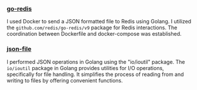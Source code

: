 
### [go-redis](https://github.com/eyupakdniz/go-assignment/tree/main/go-redis)
I used Docker to send a JSON formatted file to Redis using Golang. I utilized the `github.com/redis/go-redis/v9` package for Redis interactions. The coordination between Dockerfile and docker-compose was established.

### [json-file](https://github.com/eyupakdniz/go-assignment/tree/main/json-file)
I performed JSON operations in Golang using the "io/ioutil" package. The `io/ioutil` package in Golang provides utilities for I/O operations, specifically for file handling. It simplifies the process of reading from and writing to files by offering convenient functions.
